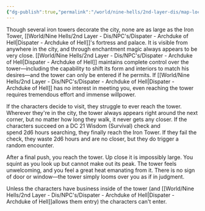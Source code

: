 ```yaml
---
{"dg-publish":true,"permalink":"/world/nine-hells/2nd-layer-dis/map-locations/iron-tower-of-dispater/"}
---
```


Though several iron towers decorate the city, none are as large as the Iron Tower, [[World/Nine Hells/2nd Layer - Dis/NPC's/Dispater - Archduke of Hell\|Dispater - Archduke of Hell]]'s fortress and palace. It is visible from anywhere in the city, and through enchantment magic always appears to be very close. [[World/Nine Hells/2nd Layer - Dis/NPC's/Dispater - Archduke of Hell\|Dispater - Archduke of Hell]] maintains complete control over the tower—including the capability to shift its form and interiors to match his desires—and the tower can only be entered if he permits. If [[World/Nine Hells/2nd Layer - Dis/NPC's/Dispater - Archduke of Hell\|Dispater - Archduke of Hell]] has no interest in meeting you, even reaching the tower requires tremendous effort and immense willpower.

If the characters decide to visit, they struggle to ever reach the tower. Wherever they're in the city, the tower always appears right around the next corner, but no matter how long they walk, it never gets any closer. If the characters succeed on a DC 21 Wisdom (Survival) check and spend 2d6 hours searching, they finally reach the Iron Tower. If they fail the check, they waste 2d6 hours and are no closer, but they do trigger a random encounter.

After a final push, you reach the tower. Up close it is impossibly large. You squint as you look up but cannot make out its peak. The tower feels unwelcoming, and you feel a great heat emanating from it. There is no sign of door or window—the tower simply looms over you as if in judgment.

Unless the characters have business inside of the tower (and [[World/Nine Hells/2nd Layer - Dis/NPC's/Dispater - Archduke of Hell\|Dispater - Archduke of Hell]]allows them entry) the characters can't enter.